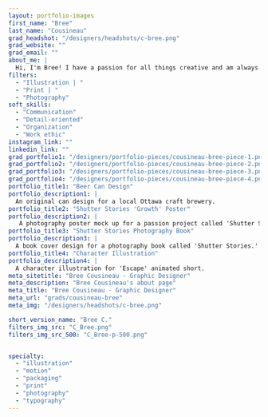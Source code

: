 ```yaml
---
layout: portfolio-images
first_name: "Bree"
last_name: "Cousineau"
grad_headshot: "/designers/headshots/c-bree.png"
grad_website: ""
grad_email: ""
about_me: |
  Hi, I'm Bree! I have a passion for all things creative and am always up for a challenge! Utilizing all of the Adobe applications to my advantage, I thrive when experimenting in different areas of design—specifically illustration, typography, print, and photography.
filters:
  - "Illustration | "
  - "Print | "
  - "Photography"
soft_skills:
  - "Communication"
  - "Detail-oriented"  
  - "Organization" 
  - "Work ethic" 
instagram_link: ""
linkedin_link: ""
grad_portfolio1: "/designers/portfolio-pieces/cousineau-bree-piece-1.png"
grad_portfolio2: "/designers/portfolio-pieces/cousineau-bree-piece-2.png"
grad_portfolio3: "/designers/portfolio-pieces/cousineau-bree-piece-3.png"
grad_portfolio4: "/designers/portfolio-pieces/cousineau-bree-piece-4.png"
portfolio_title1: "Beer Can Design"
portfolio_description1: |
  An original can design for a local Ottawa craft brewery.
portfolio_title2: "Shutter Stories 'Growth' Poster"
portfolio_description2: |
   A photography poster mock up for a passion project called 'Shutter Stories.'
portfolio_title3: "Shutter Stories Photography Book"
portfolio_description3: |
  A book cover design for a photography book called 'Shutter Stories.'
portfolio_title4: "Character Illustration"
portfolio_description4: |
  A character illustration for 'Escape' animated short.
meta_sitetitle: "Bree Cousineau · Graphic Designer"
meta_description: "Bree Cousineau's about page"
meta_title: "Bree Cousineau · Graphic Designer"
meta_url: "grads/cousineau-bree"
meta_img: "/designers/headshots/c-bree.png"

short_version_name: "Bree C."
filters_img_src: "C_Bree.png"
filters_img_src_500: "C_Bree-p-500.png"


specialty:
  - "illustration"
  - "motion"
  - "packaging"
  - "print"
  - "photography"
  - "typography"
---
```

